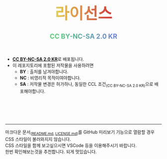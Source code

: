 # <div style="text-align: center; font-size: 50px; margin-top: 70px; font-weight: 900;"><span style="color: transparent; background: text linear-gradient(to right, #e3d056, #d13b3b);">라이선스</span></div>

## <div style="text-align: center;"><a href="https://creativecommons.org/licenses/by-nc-sa/2.0/kr/legalcode.ko" style="color: transparent; background: text linear-gradient(to right, #56d173, #6b7fd6);">CC BY-NC-SA 2.0 KR</a></div>

<div style="margin-bottom: 50px;"></div>

* [**CC BY-NC-SA 2.0 KR**](https://creativecommons.org/licenses/by-nc-sa/2.0/kr/legalcode.ko)로 배포됩니다.  
* 이 레포지토리에 포함된 저작물을 사용하려면
  * **BY** : 출처를 남겨야합니다.
  * **NC** : 비영리적 목적이여야합니다.
  * **SA** : 저작물 변경은 허가하나, 동일한 CCL 조건<sub>(CC BY-NC-SA 2.0 KR)</sub>으로 배포해야합니다.

<br><br><br><br>

---
마크다운 문서<sub>([README.md](README.md), [LICENSE.md](LICENSE.md))</sub>를 GitHub 미리보기 기능으로 열람할 경우 CSS 스타일이 불러와지지 않습니다.  
CSS 스타일을 함께 보고싶으시면 VSCode 등을 이용해주시기 바랍니다.  
한번 확인해보는것을 추천합니다. 되게 멋있습니다.
